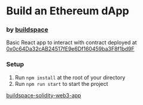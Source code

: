 # Build an Ethereum dApp

### by [buildspace](https://buildspace.so/p/build-solidity-web3-app)

Basic React app to interact with contract deployed at [0x0c64Da32cAB24517fE9e6Df160459ba3F8f1bd9F](https://goerli.etherscan.io/address/0x0c64Da32cAB24517fE9e6Df160459ba3F8f1bd9F)

### Setup

1. Run `npm install` at the root of your directory
2. Run `npm run start` to start the project

[buildspace-solidity-web3-app](https://buildspace-solidity-web3-app-frontend.vercel.app/)
